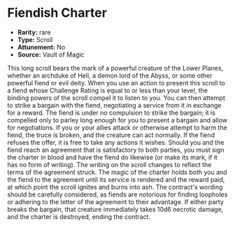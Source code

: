 
# Fiendish Charter

* **Rarity:** rare
* **Type:** Scroll
* **Attunement:** No
* **Source:** Vault of Magic


This long scroll bears the mark of a powerful creature of the Lower Planes, whether an archduke of Hell, a demon lord of the Abyss, or some other powerful fiend or evil deity. When you use an action to present this scroll to a fiend whose Challenge Rating is equal to or less than your level, the binding powers of the scroll compel it to listen to you. You can then attempt to strike a bargain with the fiend, negotiating a service from it in exchange for a reward. The fiend is under no compulsion to strike the bargain; it is compelled only to parley long enough for you to present a bargain and allow for negotiations. If you or your allies attack or otherwise attempt to harm the fiend, the truce is broken, and the creature can act normally. If the fiend refuses the offer, it is free to take any actions it wishes. Should you and the fiend reach an agreement that is satisfactory to both parties, you must sign the charter in blood and have the fiend do likewise (or make its mark, if it has no form of writing). The writing on the scroll changes to reflect the terms of the agreement struck. The magic of the charter holds both you and the fiend to the agreement until its service is rendered and the reward paid, at which point the scroll ignites and burns into ash. The contract's wording should be carefully considered, as fiends are notorious for finding loopholes or adhering to the letter of the agreement to their advantage. If either party breaks the bargain, that creature immediately takes 10d6 necrotic damage, and the charter is destroyed, ending the contract.

